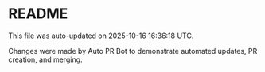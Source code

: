 # README

This file was auto-updated on 2025-10-16 16:36:18 UTC.

Changes were made by Auto PR Bot to demonstrate automated updates, PR creation, and merging.
